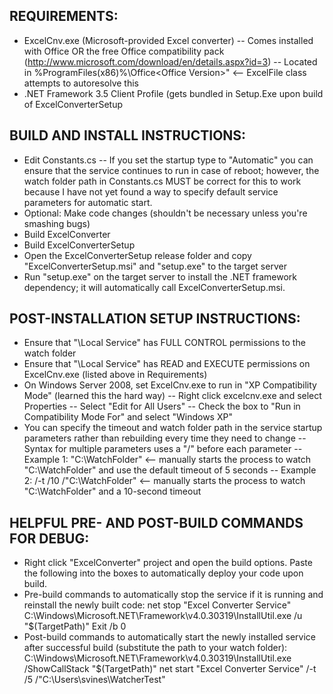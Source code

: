 ﻿REQUIREMENTS:
-----------------------------------------------------------------------
- ExcelCnv.exe (Microsoft-provided Excel converter)
	-- Comes installed with Office OR the free Office compatibility pack (http://www.microsoft.com/download/en/details.aspx?id=3)
	-- Located in %ProgramFiles(x86)%\Office\<Office Version>" <-- ExcelFile class attempts to autoresolve this
- .NET Framework 3.5 Client Profile (gets bundled in Setup.Exe upon build of ExcelConverterSetup


BUILD AND INSTALL INSTRUCTIONS:
-----------------------------------------------------------------------
- Edit Constants.cs
	-- If you set the startup type to "Automatic" you can ensure that the service continues to run in case of reboot; however,
	   the watch folder path in Constants.cs MUST be correct for this to work because I have not yet found a way to specify
	   default service parameters for automatic start.
- Optional: Make code changes (shouldn't be necessary unless you're smashing bugs)
- Build ExcelConverter
- Build ExcelConverterSetup
- Open the ExcelConverterSetup release folder and copy "ExcelConverterSetup.msi" and "setup.exe" to the target server
- Run "setup.exe" on the target server to install the .NET framework dependency; it will automatically call ExcelConverterSetup.msi.


POST-INSTALLATION SETUP INSTRUCTIONS:
-----------------------------------------------------------------------
- Ensure that "<Machine Name>\Local Service" has FULL CONTROL permissions to the watch folder
- Ensure that "<Machine Name>\Local Service" has READ and EXECUTE permissions on ExcelCnv.exe (listed above in Requirements)
- On Windows Server 2008, set ExcelCnv.exe to run in "XP Compatibility Mode" (learned this the hard way)
	-- Right click excelcnv.exe and select Properties
	-- Select "Edit for All Users"
	-- Check the box to "Run in Compatibility Mode For" and select "Windows XP"
- You can specify the timeout and watch folder path in the service startup parameters rather than rebuilding every time they need to change
	-- Syntax for multiple parameters uses a "/" before each parameter
	-- Example 1: "C:\WatchFolder"			<-- manually starts the process to watch "C:\WatchFolder" and use the default timeout of 5 seconds
	-- Example 2: /-t /10 /"C:\WatchFolder"	<-- manually starts the process to watch "C:\WatchFolder" and a 10-second timeout


HELPFUL PRE- AND POST-BUILD COMMANDS FOR DEBUG:
-----------------------------------------------------------------------
- Right click "ExcelConverter" project and open the build options.  Paste the following into the boxes to automatically deploy your
  code upon build.
- Pre-build commands to automatically stop the service if it is running and reinstall the newly built code:
	net stop "Excel Converter Service"
	C:\Windows\Microsoft.NET\Framework\v4.0.30319\InstallUtil.exe /u "$(TargetPath)"
	Exit /b 0
- Post-build commands to automatically start the newly installed service after successful build (substitute the path to your watch folder):
	C:\Windows\Microsoft.NET\Framework\v4.0.30319\InstallUtil.exe /ShowCallStack "$(TargetPath)"
	net start "Excel Converter Service" /-t /5 /"C:\Users\svines\WatcherTest"